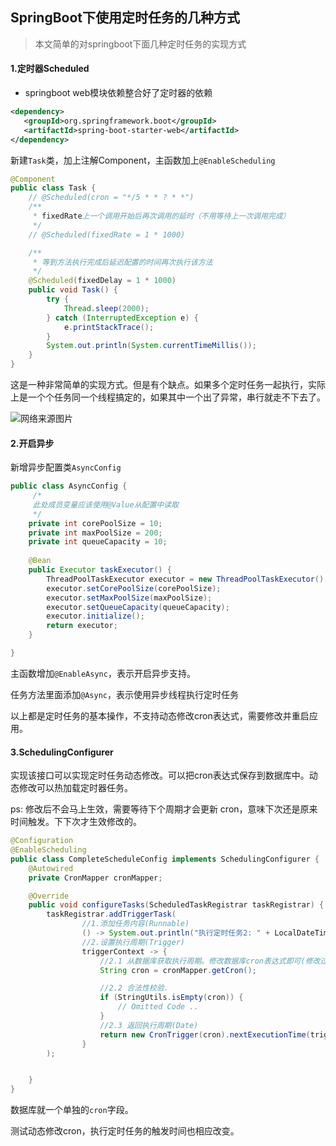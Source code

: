 ## SpringBoot下使用定时任务的几种方式

> 本文简单的对springboot下面几种定时任务的实现方式

#### 1.定时器Scheduled

- springboot web模块依赖整合好了定时器的依赖

```xml
<dependency>
   <groupId>org.springframework.boot</groupId>
   <artifactId>spring-boot-starter-web</artifactId>
</dependency>
```

新建`Task`类，加上注解Component，主函数加上`@EnableScheduling`

```java
@Component
public class Task {
    // @Scheduled(cron = "*/5 * * ? * *")
    /**
     * fixedRate上一个调用开始后再次调用的延时（不用等待上一次调用完成）
     */
    // @Scheduled(fixedRate = 1 * 1000)

    /**
     * 等到方法执行完成后延迟配置的时间再次执行该方法
     */
    @Scheduled(fixedDelay = 1 * 1000)
    public void Task() {
        try {
            Thread.sleep(2000);
        } catch (InterruptedException e) {
            e.printStackTrace();
        }
        System.out.println(System.currentTimeMillis());
    }
}

```

这是一种非常简单的实现方式。但是有个缺点。如果多个定时任务一起执行，实际上是一个个任务同一个线程搞定的，如果其中一个出了异常，串行就走不下去了。

![网络来源图片](https://i.loli.net/2019/06/15/5d0488d11bd3543327.jpg)



#### 2.开启异步

新增异步配置类`AsyncConfig`

```java
public class AsyncConfig {
     /*
   	 此处成员变量应该使用@Value从配置中读取
     */
    private int corePoolSize = 10;
    private int maxPoolSize = 200;
    private int queueCapacity = 10;
    
    @Bean
    public Executor taskExecutor() {
        ThreadPoolTaskExecutor executor = new ThreadPoolTaskExecutor();
        executor.setCorePoolSize(corePoolSize);
        executor.setMaxPoolSize(maxPoolSize);
        executor.setQueueCapacity(queueCapacity);
        executor.initialize();
        return executor;
    }

}
```

主函数增加`@EnableAsync`，表示开启异步支持。

任务方法里面添加`@Async`，表示使用异步线程执行定时任务

以上都是定时任务的基本操作，不支持动态修改cron表达式，需要修改并重启应用。



#### 3.SchedulingConfigurer

实现该接口可以实现定时任务动态修改。可以把cron表达式保存到数据库中。动态修改可以热加载定时器任务。

ps: 修改后不会马上生效，需要等待下个周期才会更新 cron，意味下次还是原来时间触发。下下次才生效修改的。

```java
@Configuration
@EnableScheduling
public class CompleteScheduleConfig implements SchedulingConfigurer {
    @Autowired
    private CronMapper cronMapper;

    @Override
    public void configureTasks(ScheduledTaskRegistrar taskRegistrar) {
        taskRegistrar.addTriggerTask(
                //1.添加任务内容(Runnable)
                () -> System.out.println("执行定时任务2: " + LocalDateTime.now().toLocalTime()),
                //2.设置执行周期(Trigger)
                triggerContext -> {
                    //2.1 从数据库获取执行周期。修改数据库cron表达式即可(修改过后，下一次执行任务更新cron)。多个定时任务可以添加id字段区分重复一下代码即可。
                    String cron = cronMapper.getCron();

                    //2.2 合法性校验.
                    if (StringUtils.isEmpty(cron)) {
                        // Omitted Code ..
                    }
                    //2.3 返回执行周期(Date)
                    return new CronTrigger(cron).nextExecutionTime(triggerContext);
                }
        );


    }
}
```

数据库就一个单独的`cron`字段。

测试动态修改cron，执行定时任务的触发时间也相应改变。